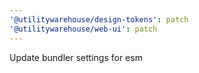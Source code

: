 ```yaml
---
'@utilitywarehouse/design-tokens': patch
'@utilitywarehouse/web-ui': patch
---
```


Update bundler settings for esm
